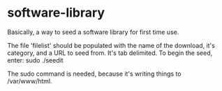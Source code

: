 # software-library
Basically, a way to seed a software library for first time use.

The file 'filelist' should be populated with the name of the download, it's category, and a URL to seed from.  It's tab delimited.  To begin the seed, enter:
sudo ./seedit

The sudo command is needed, because it's writing things to /var/www/html.
